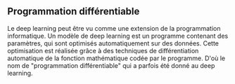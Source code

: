 ## Programmation différentiable

Le deep learning peut être vu comme une extension de la programmation informatique.
Un modèle de deep learning est un programme contenant des paramètres, qui sont
optimisés automatiquement sur des données.
Cette optimisation est réalisée grâce à des techniques de différentiation automatique
de la fonction mathématique codée par le programme.
D'où le nom de "programmation différentiable" qui a parfois été donné au deep learning.

